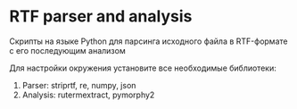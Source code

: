 # RTF parser and analysis
Скрипты на языке Python для парсинга исходного файла в RTF-формате с его последующим анализом

Для настройки окружения установите все необходимые библиотеки:
1) Parser: striprtf, re, numpy, json
2) Analysis: rutermextract, pymorphy2